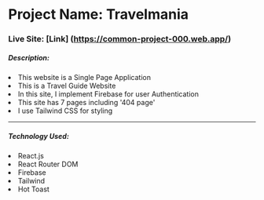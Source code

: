 # Project Name: Travelmania

### Live Site: [Link] (https://common-project-000.web.app/)

##### Description:

<li>This website is a Single Page Application</li>
<li>This is a Travel Guide Website</li>
<li>In this site, I implement Firebase for user Authentication</li>
<li>This site has 7 pages including '404 page'</li>
<li>I use Tailwind CSS for styling</li>

<hr>

##### Technology Used:

<li>React.js</li>
<li>React Router DOM</li>
<li>Firebase</li>
<li>Tailwind</li>
<li>Hot Toast</li>